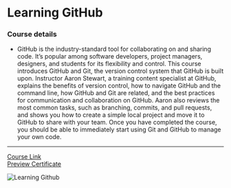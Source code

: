 # Learning GitHub
### Course details
- GitHub is the industry-standard tool for collaborating on and sharing code. It’s popular among software developers, project managers, designers, and students for its flexibility and control. This course introduces GitHub and Git, the version control system that GitHub is built upon. Instructor Aaron Stewart, a training content specialist at GitHub, explains the benefits of version control, how to navigate GitHub and the command line, how GitHub and Git are related, and the best practices for communication and collaboration on GitHub. Aaron also reviews the most common tasks, such as branching, commits, and pull requests, and shows you how to create a simple local project and move it to GitHub to share with your team. Once you have completed the course, you should be able to immediately start using Git and GitHub to manage your own code.

-------------------------------
[Course Link](https://www.linkedin.com/learning/learning-github)
<br>[Preview Certificate](https://www.linkedin.com/learning/certificates/1fa970c7492d47fe4f3bf7ebe8ad0f4b27cb284d9cab79580b2a3b2cfbf8b4f5?lipi=urn%3Ali%3Apage%3Ad_flagship3_profile_view_base_certifications_details%3B4BrFOEDoTFqHOH9cVkpPdQ%3D%3D)

![Learning Github](https://user-images.githubusercontent.com/103892504/188430672-3aa99f82-2d96-4180-b1ce-6798b2ec6132.png)
